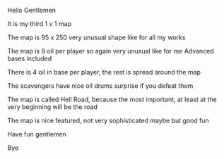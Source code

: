 Hello Gentlemen  

It is my third 1 v 1 map  

The map is 95 x 250  very unusual shape like for all my works  

The map is 9 oil per player so again very unusual like for me  Advanced bases included  

There is 4 oil in base per player, the rest is spread around the map  

The scavengers have nice oil drums surprise if you defeat them  

The map is called Hell Road, because the most important, at least at the very beginning will be the road  

The map is nice featured, not very sophisticated maybe but good fun  

Have fun gentlemen  

Bye  
